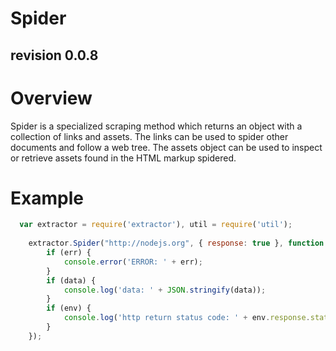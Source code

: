 Spider
======
revision 0.0.8
--------------

# Overview

Spider is a specialized scraping method which returns an object with a collection of links and assets. The links can be used
to spider other documents and follow a web tree.  The assets object can be used to inspect or retrieve assets found in the HTML 
markup spidered.

# Example

```javascript
  var extractor = require('extractor'), util = require('util');
	
	extractor.Spider("http://nodejs.org", { response: true }, function (err, data, env) {
		if (err) {
			console.error('ERROR: ' + err);
		}
		if (data) {
			console.log('data: ' + JSON.stringify(data));
		}
		if (env) {
			console.log('http return status code: ' + env.response.statusCode);
		}
	});
```